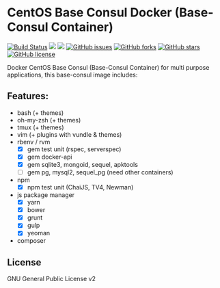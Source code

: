 # CentOS Base Consul Docker (Base-Consul Container)
[![Build Status](https://travis-ci.org/zeroc0d3lab/centos-base-consul.svg?branch=master)](https://travis-ci.org/zeroc0d3lab/centos-base-consul) [![](https://images.microbadger.com/badges/image/zeroc0d3lab/centos-base-consul.svg)](https://microbadger.com/images/zeroc0d3lab/centos-base-consul "Layers") [![](https://images.microbadger.com/badges/version/zeroc0d3lab/centos-base-consul.svg)](https://microbadger.com/images/zeroc0d3lab/centos-base-consul "Version") [![GitHub issues](https://img.shields.io/github/issues/zeroc0d3lab/centos-base-consul.svg)](https://github.com/zeroc0d3lab/centos-base-consul/issues) [![GitHub forks](https://img.shields.io/github/forks/zeroc0d3lab/centos-base-consul.svg)](https://github.com/zeroc0d3lab/centos-base-consul/network) [![GitHub stars](https://img.shields.io/github/stars/zeroc0d3lab/centos-base-consul.svg)](https://github.com/zeroc0d3lab/centos-base-consul/stargazers) [![GitHub license](https://img.shields.io/badge/license-GPLv2-blue.svg)](https://raw.githubusercontent.com/zeroc0d3lab/centos-base-consul/master/LICENSE.GPL)

Docker CentOS Base Consul (Base-Consul Container) for multi purpose applications, this base-consul image includes:

## Features:
* bash (+ themes)
* oh-my-zsh (+ themes)
* tmux (+ themes)
* vim (+ plugins with vundle & themes)
* rbenv / rvm
  - [X] gem test unit (rspec, serverspec)
  - [X] gem docker-api
  - [X] gem sqlite3, mongoid, sequel, apktools
  - [ ] gem pg, mysql2, sequel_pg (need other containers)
* npm
  - [X] npm test unit (ChaiJS, TV4, Newman)
* js package manager
  - [X] yarn
  - [X] bower
  - [X] grunt
  - [X] gulp
  - [X] yeoman
* composer

## License
GNU General Public License v2
